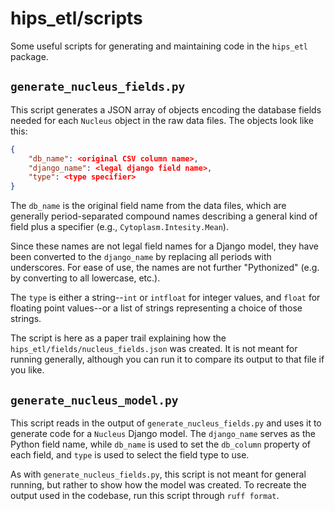 # hips_etl/scripts

Some useful scripts for generating and maintaining code in the `hips_etl`
package.

## `generate_nucleus_fields.py`

This script generates a JSON array of objects encoding the database fields
needed for each `Nucleus` object in the raw data files. The objects look like
this:

```json
{
    "db_name": <original CSV column name>,
    "django_name": <legal django field name>,
    "type": <type specifier>
}
```

The `db_name` is the original field name from the data files, which are
generally period-separated compound names describing a general kind of field
plus a specifier (e.g., `Cytoplasm.Intesity.Mean`).

Since these names are not legal field names for a Django model, they have been
converted to the `django_name` by replacing all periods with underscores. For
ease of use, the names are not further "Pythonized" (e.g. by converting to all
lowercase, etc.).

The `type` is either a string--`int` or `intfloat` for integer values, and
`float` for floating point values--or a list of strings representing a choice of
those strings.

The script is here as a paper trail explaining how the
`hips_etl/fields/nucleus_fields.json` was created. It is not meant for running
generally, although you can run it to compare its output to that file if you
like.

## `generate_nucleus_model.py`

This script reads in the output of `generate_nucleus_fields.py` and uses it to
generate code for a `Nucleus` Django model. The `django_name` serves as the
Python field name, while `db_name` is used to set the `db_column` property of
each field, and `type` is used to select the field type to use.

As with `generate_nucleus_fields.py`, this script is not meant for general
running, but rather to show how the model was created. To recreate the output
used in the codebase, run this script through `ruff format`.
